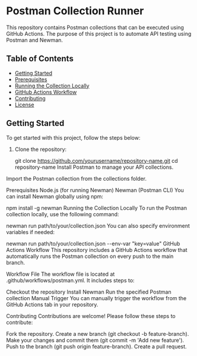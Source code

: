 # Postman Collection Runner

This repository contains Postman collections that can be executed using GitHub Actions. The purpose of this project is to automate API testing using Postman and Newman.

## Table of Contents

- [Getting Started](#getting-started)
- [Prerequisites](#prerequisites)
- [Running the Collection Locally](#running-the-collection-locally)
- [GitHub Actions Workflow](#github-actions-workflow)
- [Contributing](#contributing)
- [License](#license)

## Getting Started

To get started with this project, follow the steps below:

1. Clone the repository:
   
   git clone https://github.com/yourusername/repository-name.git
   cd repository-name
Install Postman to manage your API collections.

Import the Postman collection from the collections folder.

Prerequisites
Node.js (for running Newman)
Newman (Postman CLI)
You can install Newman globally using npm:


npm install -g newman
Running the Collection Locally
To run the Postman collection locally, use the following command:


newman run path/to/your/collection.json
You can also specify environment variables if needed:


newman run path/to/your/collection.json --env-var "key=value"
GitHub Actions Workflow
This repository includes a GitHub Actions workflow that automatically runs the Postman collection on every push to the main branch.

Workflow File
The workflow file is located at .github/workflows/postman.yml. It includes steps to:

Checkout the repository
Install Newman
Run the specified Postman collection
Manual Trigger
You can manually trigger the workflow from the GitHub Actions tab in your repository.

Contributing
Contributions are welcome! Please follow these steps to contribute:

Fork the repository.
Create a new branch (git checkout -b feature-branch).
Make your changes and commit them (git commit -m 'Add new feature').
Push to the branch (git push origin feature-branch).
Create a pull request.

